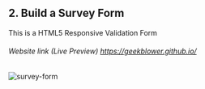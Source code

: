 ## 2. Build a Survey Form 
This is a HTML5 Responsive Validation Form
###### Website link (Live Preview) https://geekblower.github.io/

![survey-form]()
